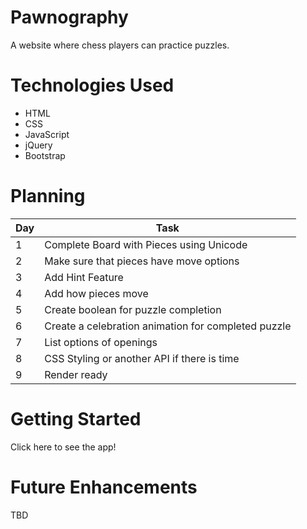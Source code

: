 # Pawnography
A website where chess players can practice puzzles.

# Technologies Used
* HTML
* CSS
* JavaScript
* jQuery
* Bootstrap


# Planning
| Day | Task | 
| -------------- | -------------- |
| 1   | Complete Board with Pieces using Unicode  | 
| 2   | Make sure that pieces have move options   | 
| 3   | Add Hint Feature   | 
| 4   | Add how pieces move   | 
| 5   | Create boolean for puzzle completion| 
| 6   | Create a celebration animation for completed puzzle   | 
| 7   | List options of openings  | 
| 8   | CSS Styling or another API if there is time   | 
| 9   | Render ready | 

# Getting Started
Click here to see the app!

# Future Enhancements
TBD
